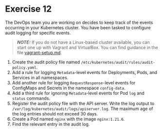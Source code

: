 # Exercise 12

The DevOps team you are working on decides to keep track of the events occurring in your Kubernetes cluster. You have been tasked to configure audit logging for specific events.

> **_NOTE:_** If you do not have a Linux-based cluster available, you can start one up with Vagrant and VirtualBox. You can find guidance in the file [vagrant-setup.md](../common/vagrant-setup.md).

1. Create the audit policy file named `/etc/kubernetes/audit/rules/audit-policy.yaml`.
2. Add a rule for logging `Metadata`-level events for Deployments, Pods, and Services in all namespaces.
3. Add another rule for logging `RequestResponse`-level events for ConfigMaps and Secrets in the namespace `config-data`.
4. Add a third rule for ignoring `Metadata`-level events for Pod `log` and `status` commands.
5. Register the audit policy file with the API server. Write the log output to `/var/log/kubernetes/audit/logs/apiserver.log`. The maximum age of the log entries should not exceed 30 days.
6. Create a Pod named `nginx` with the image `nginx:1.21.6`.
7. Find the relevant entry in the audit log.
